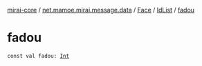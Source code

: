 [mirai-core](../../../index.md) / [net.mamoe.mirai.message.data](../../index.md) / [Face](../index.md) / [IdList](index.md) / [fadou](./fadou.md)

# fadou

`const val fadou: `[`Int`](https://kotlinlang.org/api/latest/jvm/stdlib/kotlin/-int/index.html)